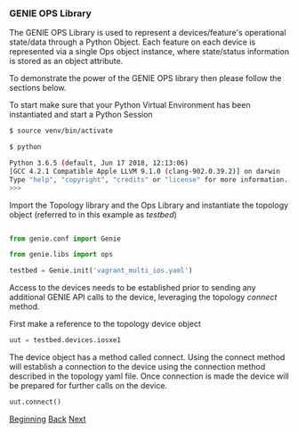 ### GENIE OPS Library


The GENIE OPS Library is used to represent a devices/feature's operational state/data through a Python Object. 
Each feature on each device is represented via a single Ops object instance, where state/status 
information is stored as an object attribute.
 
To demonstrate the power of the GENIE OPS library then please follow the sections below.

To start make sure that your Python Virtual Environment has been instantiated and start a Python Session

```bash
$ source venv/bin/activate 

$ python

Python 3.6.5 (default, Jun 17 2018, 12:13:06) 
[GCC 4.2.1 Compatible Apple LLVM 9.1.0 (clang-902.0.39.2)] on darwin
Type "help", "copyright", "credits" or "license" for more information.
>>> 

```

Import the Topology library and the Ops Library and instantiate the topology object (referred to in this example as _testbed_)

```python

from genie.conf import Genie

from genie.libs import ops

testbed = Genie.init('vagrant_multi_ios.yaml')

```

Access to the devices needs to be established prior to sending any additional GENIE API calls to the device, leveraging
the topology _connect_ method. 

First make a reference to the topology device object

```python
uut = testbed.devices.iosxe1
```

The device object has a method called connect.  Using the connect method will establish a connection to the device
using the connection method described in the topology yaml file.  Once connection is made the device will be prepared 
for further calls on the device.

```python
uut.connect()
```







[Beginning](../README.md)   [Back](./step2.md)  [Next](./step4.md)